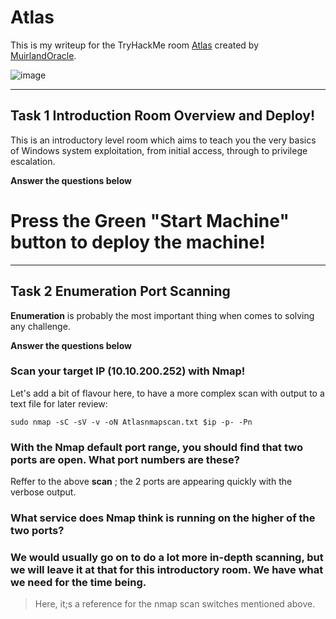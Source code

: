# Atlas
This is my writeup for the TryHackMe room [Atlas](https://tryhackme.com/room/atlas) created by [MuirlandOracle](https://tryhackme.com/p/MuirlandOracle).

![image](https://user-images.githubusercontent.com/86648102/135411347-8f13e0b8-c5c2-4758-ba25-e839550dc248.png)

---

## Task 1 Introduction Room Overview and Deploy! 

This is an introductory level room which aims to teach you the very basics of Windows system exploitation, from initial access, through to privilege escalation.

**Answer the questions below**

# Press the Green "Start Machine" button to deploy the machine!

---

## Task 2 Enumeration Port Scanning 

**Enumeration** is probably the most important thing when comes to solving any challenge.


**Answer the questions below**

### Scan your target IP (10.10.200.252) with Nmap!

Let's add a bit of flavour here, to have a more complex scan with output to a text file for later review:

`sudo nmap -sC -sV -v -oN Atlasnmapscan.txt $ip -p- -Pn`

### With the Nmap default port range, you should find that two ports are open. What port numbers are these?

Reffer to the above **scan** ; the 2 ports are appearing quickly with the verbose output.

### What service does Nmap think is running on the higher of the two ports?


### We would usually go on to do a lot more in-depth scanning, but we will leave it at that for this introductory room. We have what we need for the time being.

> Here, it;s a reference for the nmap scan switches mentioned above. 
